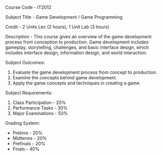 Course Code - IT2012

Subject Title - Game Development / Game Programming

Credit - 2 Units Lec (2 hours), 1 Unit Lab (3 hours)

Description - This course gives an overview of the game development process from conception to production. Game development includes gameplay, storytelling, challenges, and basic interface design, which includes interface design, information design, and world interaction.

Subject Outcomes:
1. Evaluate the game development process from concept to production.
2. Examine the concepts behind game development.
3. Apply the game concepts and techniques in creating a game.

Subject Requirements:
1. Class Participation - 20%
2. Performance Tasks - 30%
3. Major Examinations - 50%

Grading System:
- Prelims - 20%
- Midterms - 20%
- Prefinals - 20%
- Finals - 40%
